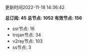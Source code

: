 更新时间2022-11-18 14:36:42

**总订阅: 45**
**总节点: 1052**
**有效节点: 156**
- ssr节点: 16
- trojan节点: 34
- v2ray节点: 103
- ss节点: 3
